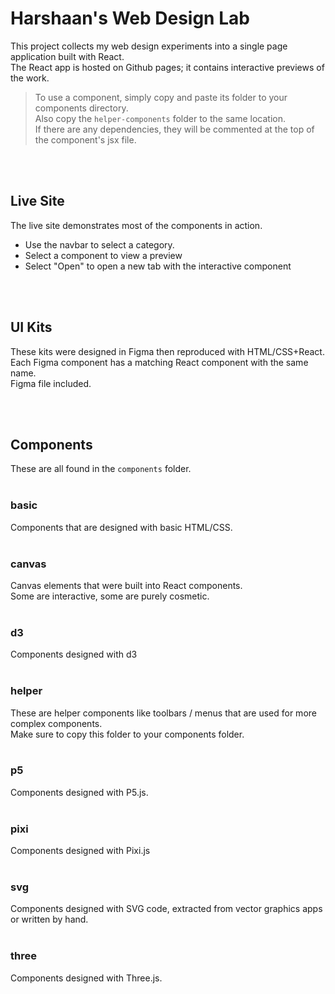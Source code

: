 
# Harshaan's Web Design Lab
This project collects my web design experiments into a single page application built with React.  
The React app is hosted on Github pages; it contains interactive previews of the work.    
> To use a component, simply copy and paste its folder to your components directory.  
> Also copy the `helper-components` folder to the same location.  
> If there are any dependencies, they will be commented at the top of the component's jsx file.


<br/> 
<br/> 

## Live Site
The live site demonstrates most of the components in action.  
* Use the navbar to select a category.
* Select a component to view a preview
* Select "Open" to open a new tab with the interactive component
<br/>
<br/>

## UI Kits
These kits were designed in Figma then reproduced with HTML/CSS+React.  
Each Figma component has a matching React component with the same name.  
Figma file included.  

<br/> 
<br/> 

## Components
These are all found in the `components` folder.
<br/>
<br/>

### basic
Components that are designed with basic HTML/CSS.
<br/>
<br/>

### canvas
Canvas elements that were built into React components.  
Some are interactive, some are purely cosmetic.
<br/> 
<br/> 

### d3
Components designed with d3
<br/>
<br/>

### helper
These are helper components like toolbars / menus that are used for more complex components.  
Make sure to copy this folder to your components folder.
<br/>
<br/>

### p5
Components designed with P5.js.
<br/> 
<br/> 

### pixi
Components designed with Pixi.js
<br/> 
<br/> 

### svg
Components designed with SVG code, extracted from vector graphics apps or written by hand.
<br/> 
<br/> 

### three
Components designed with Three.js.

<br/> 
<br/> 
